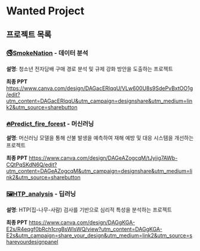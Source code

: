 # Wanted Project

## 프로젝트 목록

### [🚭SmokeNation](./SmokeNation/) - 데이터 분석
**설명**: 청소년 전자담배 구매 경로 분석 및 규제 강화 방안을 도출하는 프로젝트  

**최종 PPT**
https://www.canva.com/design/DAGacERlqqU/VLw600U8s9SdePvBxtOO1g/edit?utm_content=DAGacERlqqU&utm_campaign=designshare&utm_medium=link2&utm_source=sharebutton

### [🔥Predict_fire_forest](./Predict_fire_forest/) - 머신러닝
**설명**: 머신러닝 모델을 통해 산불 발생을 예측하여 재해 예방 및 대응 시스템을 개선하는 프로젝트

**최종 PPT**
https://www.canva.com/design/DAGeAZogcqM/tJyiig7AWb-CQtPqSKdN6Q/edit?utm_content=DAGeAZogcqM&utm_campaign=designshare&utm_medium=link2&utm_source=sharebutton

### [🖼️HTP_analysis](./HTP_analysis/) - 딥러닝
**설명**: HTP(집-나무-사람) 검사를 기반으로 심리적 특성을 분석하는 프로젝트  

**최종 PPT**
https://www.canva.com/design/DAGgKGA-E2s/R4eqgf0bRch1crgBsWIsWQ/view?utm_content=DAGgKGA-E2s&utm_campaign=share_your_design&utm_medium=link2&utm_source=shareyourdesignpanel
